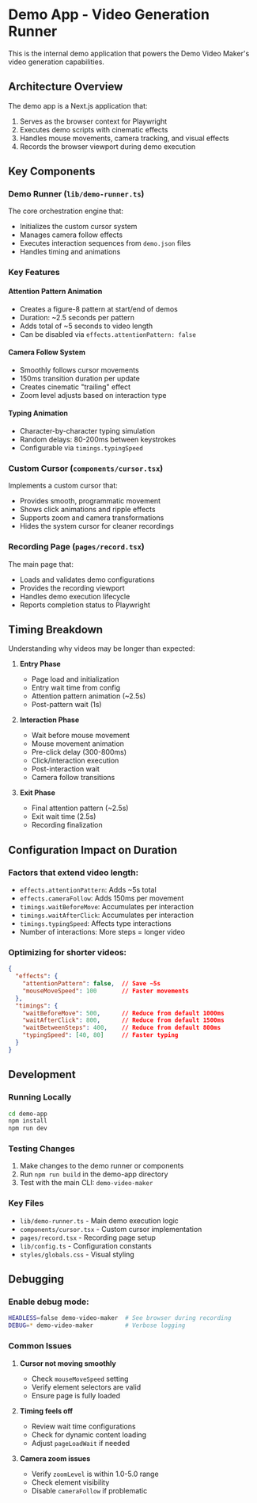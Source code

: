 # Demo App - Video Generation Runner

This is the internal demo application that powers the Demo Video Maker's video generation capabilities.

## Architecture Overview

The demo app is a Next.js application that:
1. Serves as the browser context for Playwright
2. Executes demo scripts with cinematic effects
3. Handles mouse movements, camera tracking, and visual effects
4. Records the browser viewport during demo execution

## Key Components

### Demo Runner (`lib/demo-runner.ts`)

The core orchestration engine that:
- Initializes the custom cursor system
- Manages camera follow effects
- Executes interaction sequences from `demo.json` files
- Handles timing and animations

### Key Features

#### Attention Pattern Animation
- Creates a figure-8 pattern at start/end of demos
- Duration: ~2.5 seconds per pattern
- Adds total of ~5 seconds to video length
- Can be disabled via `effects.attentionPattern: false`

#### Camera Follow System
- Smoothly follows cursor movements
- 150ms transition duration per update
- Creates cinematic "trailing" effect
- Zoom level adjusts based on interaction type

#### Typing Animation
- Character-by-character typing simulation
- Random delays: 80-200ms between keystrokes
- Configurable via `timings.typingSpeed`

### Custom Cursor (`components/cursor.tsx`)

Implements a custom cursor that:
- Provides smooth, programmatic movement
- Shows click animations and ripple effects
- Supports zoom and camera transformations
- Hides the system cursor for cleaner recordings

### Recording Page (`pages/record.tsx`)

The main page that:
- Loads and validates demo configurations
- Provides the recording viewport
- Handles demo execution lifecycle
- Reports completion status to Playwright

## Timing Breakdown

Understanding why videos may be longer than expected:

1. **Entry Phase**
   - Page load and initialization
   - Entry wait time from config
   - Attention pattern animation (~2.5s)
   - Post-pattern wait (1s)

2. **Interaction Phase**
   - Wait before mouse movement
   - Mouse movement animation
   - Pre-click delay (300-800ms)
   - Click/interaction execution
   - Post-interaction wait
   - Camera follow transitions

3. **Exit Phase**
   - Final attention pattern (~2.5s)
   - Exit wait time (2.5s)
   - Recording finalization

## Configuration Impact on Duration

### Factors that extend video length:
- `effects.attentionPattern`: Adds ~5s total
- `effects.cameraFollow`: Adds 150ms per movement
- `timings.waitBeforeMove`: Accumulates per interaction
- `timings.waitAfterClick`: Accumulates per interaction
- `timings.typingSpeed`: Affects type interactions
- Number of interactions: More steps = longer video

### Optimizing for shorter videos:
```json
{
  "effects": {
    "attentionPattern": false,  // Save ~5s
    "mouseMoveSpeed": 100       // Faster movements
  },
  "timings": {
    "waitBeforeMove": 500,      // Reduce from default 1000ms
    "waitAfterClick": 800,      // Reduce from default 1500ms
    "waitBetweenSteps": 400,    // Reduce from default 800ms
    "typingSpeed": [40, 80]     // Faster typing
  }
}
```

## Development

### Running Locally
```bash
cd demo-app
npm install
npm run dev
```

### Testing Changes
1. Make changes to the demo runner or components
2. Run `npm run build` in the demo-app directory
3. Test with the main CLI: `demo-video-maker`

### Key Files
- `lib/demo-runner.ts` - Main demo execution logic
- `components/cursor.tsx` - Custom cursor implementation
- `pages/record.tsx` - Recording page setup
- `lib/config.ts` - Configuration constants
- `styles/globals.css` - Visual styling

## Debugging

### Enable debug mode:
```bash
HEADLESS=false demo-video-maker  # See browser during recording
DEBUG=* demo-video-maker         # Verbose logging
```

### Common Issues

1. **Cursor not moving smoothly**
   - Check `mouseMoveSpeed` setting
   - Verify element selectors are valid
   - Ensure page is fully loaded

2. **Timing feels off**
   - Review wait time configurations
   - Check for dynamic content loading
   - Adjust `pageLoadWait` if needed

3. **Camera zoom issues**
   - Verify `zoomLevel` is within 1.0-5.0 range
   - Check element visibility
   - Disable `cameraFollow` if problematic